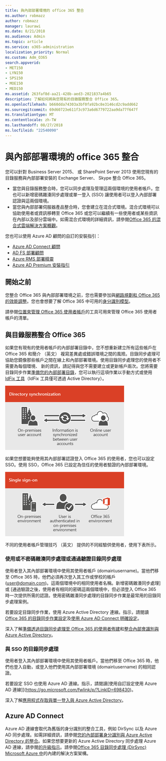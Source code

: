```yaml
---
title: 與內部部署環境的 office 365 整合
ms.author: robmazz
author: robmazz
manager: laurawi
ms.date: 8/21/2018
ms.audience: Admin
ms.topic: article
ms.service: o365-administration
localization_priority: Normal
ms.custom: Adm_O365
search.appverid:
- MET150
- LYN150
- SPS150
- MOE150
- MED150
ms.assetid: 263faf8d-aa21-428b-aed3-2021837a4b65
description: 了解如何將與您現有的目錄服務整合 Office 365。
ms.openlocfilehash: b660dda74303a3bf0fa92bc8e3146cd2c9add662
ms.sourcegitcommit: 69d60723e611f3c973a6d6779722aa9da77f647f
ms.translationtype: MT
ms.contentlocale: zh-TW
ms.lasthandoff: 08/27/2018
ms.locfileid: "22540090"
---
```

# <a name="office-365-integration-with-on-premises-environments"></a>與內部部署環境的 office 365 整合

您可以針對 Business Server 2015、 或 SharePoint Server 2013 使用您現有的目錄服務與內部部署安裝的 Exchange Server、 Skype 整合 Office 365。
  
 - 當您與目錄服務整合時，您可以同步處理及管理這兩個環境的使用者帳戶。您也可以新增密碼雜湊同步處理或單一登入 (SSO) 讓使用者可以登入內部部署認證與這兩個環境。
 - 當您與內部部署伺服器產品整合時，您會建立在混合式環境。混合式環境可以協助使用者或資訊移轉至 Office 365 或您可以繼續有一些使用者或某些資訊在內部以及部分雲端中。如需混合式環境的詳細資訊，請參閱[Office 365 的混合式雲端解決方案概觀](https://support.office.com/article/59616fab-acdb-40e9-b414-cf0c965c80b7)。

您也可以使用 Azure AD 顧問的自訂的安裝指引：
- [Azure AD Connect 顧問](https://aka.ms/aadconnectpwsync)
- [AD FS 部署顧問](https://aka.ms/adfsguidance)
- [Azure RMS 部署精靈](https://aka.ms/azuremsguidance)
- [Azure AD Premium 安裝指引](https://aka.ms/aadpguidance)
   
## <a name="before-you-begin"></a>開始之前
您整合 Office 365 與內部部署環境之前，您也需要參加與[網路規劃和 Office 365 的效能調整](network-planning-and-performance.md)。您也會想要了解 Office 365 中可用的[身分識別模型](about-office-365-identity.md)。 

請參閱[位置來管理 Office 365 使用者帳戶](manage-office-365-accounts.md)的工具可用來管理 Office 365 使用者帳戶的清單。 
  
## <a name="integrate-office-365-with-directory-services"></a>與目錄服務整合 Office 365
如果您有現有的使用者帳戶的內部部署目錄中，您不想重新建立所有這些帳戶在 Office 365 和簡介 （英文） 複寫差異處或錯誤環境之間的風險。目錄同步處理可協助您鏡像那些帳戶之間在線上和內部部署環境。使用目錄同步處理您的使用者不需要為每個環境、 新的資訊，請記得與您不需要建立或更新帳戶兩次。您將需要目錄同步作業[準備您的內部部署目錄](prepare-for-directory-synchronization.md)，您可以執行這項作業以手動方式或使用[IdFix 工具](install-and-run-idfix.md)（IdFix 工具僅可透過 Active Directory）。 
  
![使用目錄同步處理可保留在內部部署和線上的使用者帳戶資訊進行同步處理](media/a64af0d0-9be6-46b1-8727-277e683abf5e.png)
  
如果您想要能夠使用其內部部署認證登入 Office 365 的使用者，您也可以設定 SSO。使用 SSO，Office 365 已設定為信任的使用者驗證的內部部署環境。
  
![搭配單一登入，相同的帳戶是可在內部部署與線上環境](media/d76235f2-8a53-405e-b8ef-dfa4cfc208b8.png)
  
不同的使用者帳戶管理技巧 （英文） 提供的不同經驗供使用者，使用下表所示。
 
### <a name="directory-synchronization-with-or-without-password-hash-synchronization-or-pass-through-authentication"></a>**使用或不密碼雜湊同步處理或通過驗證目錄同步處理**
使用者登入其內部部署環境中使用其使用者帳戶 (domain\username)。當他們移至 Office 365 時，他們必須再次登入其工作或學校的帳戶 (user@domain.com)。這兩個環境中的相同使用者名稱。新增密碼雜湊同步處理] 或 [通過驗證之後，使用者有相同的密碼這兩個環境中，但必須登入 Office 365 時一次提供所需的認證。使用密碼雜湊同步處理的目錄同步作業是最常用的目錄同步處理案例。

若要設定目錄同步作業，使用 Azure Active Directory 連線。指示，請閱讀[Office 365 的目錄同步作業設定](set-up-directory-synchronization.md)及[使用 Azure AD Connect 明確設定](https://go.microsoft.com/fwlink/p/?LinkId=698537)。

深入了解[準備透過目錄同步處理至 Office 365 的使用者佈建](prepare-for-directory-synchronization.md)和[整合內部會識別與 Azure Active Directory](https://go.microsoft.com/fwlink/?LinkId=518101)。

### <a name="directory-synchronization-with-sso"></a>**與 SSO 的目錄同步處理**
使用者登入其內部部署環境中使用其使用者帳戶。當他們移至 Office 365 時，他們也登入自動，或登入他們使用其內部部署環境 (domain\username) 的相同認證。

若要設定 SSO 也使用 Azure AD 連線。指示，請閱讀[使用自訂設定使用 Azure AD 連線]](https://go.microsoft.com/fwlink/p/?LinkID=698430)。

深入了解[應用程式存取與單一登入與 Azure Active Directory](https://go.microsoft.com/fwlink/p/?LinkId=698604)。

## <a name="azure-ad-connect"></a>Azure AD Connect
Azure AD 連線會取代為舊版的身分識別的整合工具，例如 DirSync 以及 Azure AD 同步處理。如需詳細資訊，請參閱[您的內部部署身分識別與 Azure Active Directory 的整合](https://go.microsoft.com/fwlink/p/?LinkId=527969)。如果您想要更新的 Azure Active Directory 同步處理 Azure AD 連線，請參閱[的升級指示](https://go.microsoft.com/fwlink/p/?LinkId=733240)。請參閱[Office 365 目錄同步處理 (DirSync) Microsoft Azure 中](https://go.microsoft.com/fwlink/?LinkId=517887)的內建的解決方案架構。